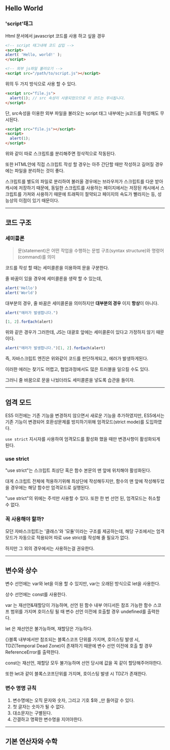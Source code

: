 ## Hello World
### 'script'태그
Html 문서에서 javascript 코드를 사용 하고 싶을 경우 

``` html
<!-- script 태그내에 코드 삽입 -->
<script>
alert( 'Hello, world!' );
</script>

<!-- 외부 js파일 불러오기 -->
<script src="/path/to/script.js"></script>
```

위의 두 가지 방식으로 사용 할 수 있다.

```html
<script src="file.js">
  alert(1); // src 속성이 사용되었으므로 이 코드는 무시됩니다.
</script>
```

단, src속성을 이용한 외부 파일을 불러오는 script 태그 내부에는 js코드를 작성해도 무시된다.

```html
<script src="file.js"></script>
<script>
  alert(1);
</script>
```

위와 같이 따로 스크립트를 분리해주면 정삭적으로 작동된다.

또한 HTML안에 직접 스크립트 작성 할 경우는 아주 간단할 때만 작성하고 길어질 경우에는 파일을 분리하는 것이 좋다. 

스크립트를 별도의 파일로 분리하여 불러올 경우에는 브라우저가 스크립트를 다운 받아 캐시에 저장하기 때문에, 동일한 스크립트를 사용하는 페이지에서는 저장된 캐시에서 스크립트를 가져와 사용하기 때문에 트래픽이 절약되고 페이지의 속도가 빨라지는 등, 성능상의 이점이 있기 때문이다.



---

## 코드 구조
### 세미콜론
>문(statement)은 어떤 작업을 수행하는 문법 구조(syntax structure)와 명령어(command)를 의미

코드를 작성 할 때는 세미콜론을 이용하여 문을 구분한다.

줄 바꿈이 있을 경우에 세미콜론을 생략 할 수 있는데,
```javascript
alert('Hello')
alert('World')
```
대부분의 경우, 줄 바꿈은 세미콜론을 의미하지만 **대부분의 경우** 이지 **항상**이 아니다.

```javascript
alert("에러가 발생합니다.")

[1, 2].forEach(alert)
```
위와 같은 경우가 그러한데, JS는 대괄호 앞에는 세미콜론이 있다고 가정하지 않기 때문이다.

```javascript
alert("에러가 발생합니다.")[1, 2].forEach(alert)
```
즉, 자바스크립트 엔진은 위와같이 코드를 판단하게되고, 에러가 발생하게된다.

이러한 에러는 찾기도 어렵고, 협업과정에서도 많은 트러블을 일으킬 수도 있다.

그러니 줄 바꿈으로 문을 나눴더라도 세미콜론을 넣도록 습관을 들이자.


---

## 엄격 모드
ES5 이전에는 기존 기능을 변경하지 않으면서 새로운 기능을 추가하였지만, ES5에서는 기존 기능이 변경되어 호환성문제를 방지하기위해 엄격모드(strict mode)를 도입하였다.

`use strict` 지시자를 사용하여 엄격모드를 활성화 했을 때만 변경사항이 활성화되게 된다.

### use strict
"use strict"는 스크립트 최상단 혹은 함수 본문의 맨 앞에 위치해야 활성화된다.

대게 스크립트 전체에 적용하기위해 최상단에 작성해두지만, 함수의 맨 앞에 작성해두었을 경우에는 해당 함수만 엄격모드로 실행된다.

"use strict"의 위에는 주석만 사용할 수 있다.
또한 한 번 선언 된, 엄격모드는 취소할 수 없다.

### 꼭 사용해야 할까?
모던 자바스크립트는 '클래스'와 '모듈'이라는 구조를 제공하는데, 해당 구조에서는 엄격모드가 자동으로 적용되어 따로 use strict를 작성해 줄 필요가 없다.

하지만 그 외의 경우에서는 사용하는걸 권유한다.

---

## 변수와 상수
변수 선언에는 var와 let을 이용 할 수 있지만,
var는 오래된 방식으로 let을 사용한다.

상수 선언에는 const를 사용한다.

var 는 재선언&재할당이 가능하며, 선언 된 함수 내부 어디서든 참조 가능한 함수 스코프 범위를 가지며 호이스팅 될 때 변수 선언 이전에 호출할 경우 undefined를 출력한다.


let 은 재선언은 불가능하며, 재할당은 가능하다.

{}블록 내부에서만 참조되는 블록스코프 단위를 가지며, 호이스팅 발생 시, TDZ(Temporal Dead Zone)이 존재하기 때문에 변수 선언 이전에 호출 할 경우 ReferenceError를 출력한다.

const는 재선언, 재할당 모두 불가능하며 선언 당시에 값을 꼭 같이 할당해주어야한다.

또한 let과 같이 블록스코프단위를 가지며, 호이스팅 발생 시 TDZ가 존재한다.

### 변수 명명 규칙
1. 변수명에는 오직 문자와 숫자, 그리고 기호 $와 _만 들어갈 수 있다.
2. 첫 글자는 숫자가 될 수 없다.
3. 대소문자는 구별된다.
4. 간결하고 명확한 변수명을 지어야한다.

---

## 기본 연산자와 수학